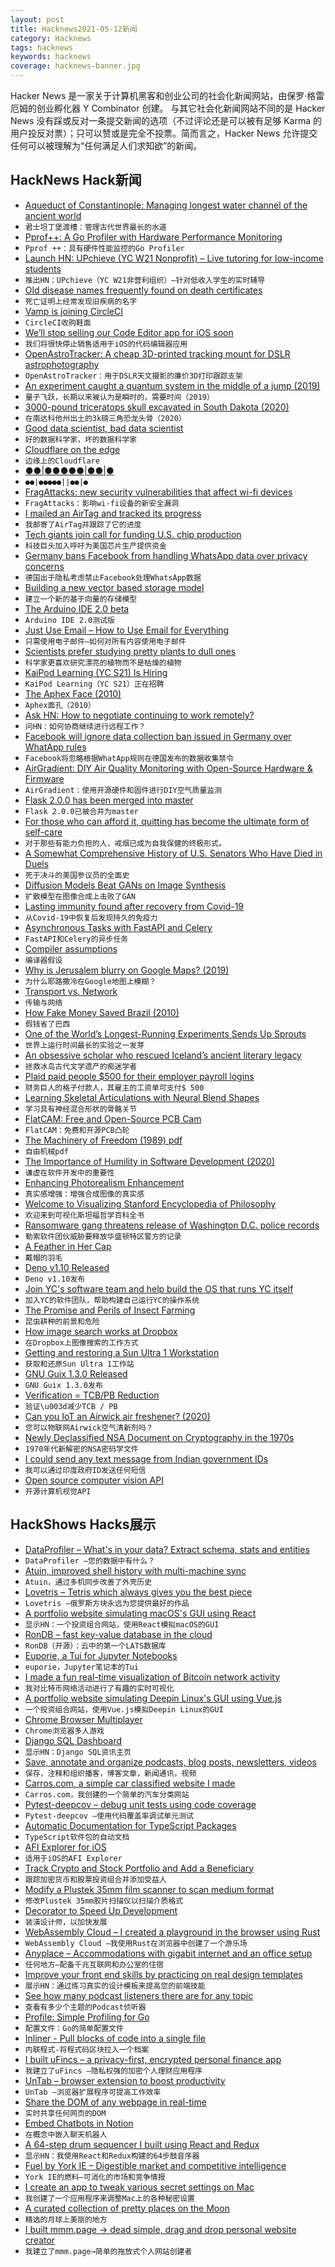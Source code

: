 ```yaml
---
layout: post
title: Hacknews2021-05-12新闻
category: Hacknews
tags: hacknews
keywords: hacknews
coverage: hacknews-banner.jpg
---
```


Hacker News 是一家关于计算机黑客和创业公司的社会化新闻网站，由保罗·格雷厄姆的创业孵化器 Y Combinator 创建。
与其它社会化新闻网站不同的是 Hacker News 没有踩或反对一条提交新闻的选项（不过评论还是可以被有足够 Karma 的用户投反对票）；只可以赞或是完全不投票。简而言之，Hacker News 允许提交任何可以被理解为“任何满足人们求知欲”的新闻。

## HackNews Hack新闻


- [Aqueduct of Constantinople: Managing longest water channel of the ancient world](https://phys.org/news/2021-05-aqueduct-constantinople-longest-channel-ancient.html)
- `君士坦丁堡渡槽：管理古代世界最长的水道`
- [Pprof++: A Go Profiler with Hardware Performance Monitoring](https://eng.uber.com/pprof-go-profiler/)
- `Pprof ++：具有硬件性能监控的Go Profiler`
- [Launch HN: UPchieve (YC W21 Nonprofit) – Live tutoring for low-income students](item?id=27118794)
- `推出HN：UPchieve（YC W21非营利组织）–针对低收入学生的实时辅导`
- [Old disease names frequently found on death certificates](http://www.usgennet.org/usa/ar/county/greene/olddiseases1.htm)
- `死亡证明上经常发现旧疾病的名字`
- [Vamp is joining CircleCI](https://blog.vamp.io/vamp-is-joining-circleci/)
- `CircleCI收购鞋面`
- [We’ll stop selling our Code Editor app for iOS soon](https://panic.com/blog/the-future-of-code-editor/)
- `我们将很快停止销售适用于iOS的代码编辑器应用`
- [OpenAstroTracker: A cheap 3D-printed tracking mount for DSLR astrophotography](https://github.com/OpenAstroTech/OpenAstroTracker)
- `OpenAstroTracker：用于DSLR天文摄影的廉价3D打印跟踪支架`
- [An experiment caught a quantum system in the middle of a jump (2019)](https://www.quantamagazine.org/quantum-leaps-long-assumed-to-be-instantaneous-take-time-20190605/)
- `量子飞跃，长期以来被认为是瞬时的，需要时间（2019）`
- [3000-pound triceratops skull excavated in South Dakota (2020)](https://www.usatoday.com/story/news/nation/2020/08/26/triceratops-skull-found-south-dakota-sent-missouri/3441540001/)
- `在南达科他州出土的3k磅三角恐龙头骨（2020）`
- [Good data scientist, bad data scientist](https://ianwhitestone.work/good-ds-bad-ds/)
- `好的数据科学家，坏的数据科学家`
- [Cloudflare on the edge](https://stratechery.com/2021/cloudflare-on-the-edge/)
- `边缘上的Cloudflare`
- [●●|●●●●●|●●|●](http://scp-wiki.wikidot.com/scp-2521)
- `●●|●●●●●||●●|●`
- [FragAttacks: new security vulnerabilities that affect wi-fi devices](https://www.fragattacks.com/)
- `FragAttacks：影响wi-fi设备的新安全漏洞`
- [I mailed an AirTag and tracked its progress](https://www.intego.com/mac-security-blog/i-mailed-an-airtag-and-tracked-its-progress-heres-what-happened/)
- `我邮寄了AirTag并跟踪了它的进度`
- [Tech giants join call for funding U.S. chip production](https://www.reuters.com/article/usa-semiconductors-idUSL1N2MX2MK)
- `科技巨头加入呼吁为美国芯片生产提供资金`
- [Germany bans Facebook from handling WhatsApp data over privacy concerns](https://www.euronews.com/2021/05/11/germany-bans-facebook-from-handling-whatsapp-data-over-privacy-concerns)
- `德国出于隐私考虑禁止Facebook处理WhatsApp数据`
- [Building a new vector based storage model](https://questdb.slab.com/public/posts/p4aktor4)
- `建立一个新的基于向量的存储模型`
- [The Arduino IDE 2.0 beta](https://blog.arduino.cc/2021/03/01/announcing-the-arduino-ide-2-0-beta/)
- `Arduino IDE 2.0测试版`
- [Just Use Email – How to Use Email for Everything](https://www.justuseemail.com/)
- `只需使用电子邮件–如何对所有内容使用电子邮件`
- [Scientists prefer studying pretty plants to dull ones](https://www.nature.com/articles/s41477-021-00912-2)
- `科学家更喜欢研究漂亮的植物而不是枯燥的植物`
- [KaiPod Learning (YC S21) Is Hiring](https://www.workatastartup.com/jobs/43915)
- `KaiPod Learning（YC S21）正在招聘`
- [The Aphex Face (2010)](http://www.bastwood.com/?page_id=10)
- `Aphex面孔（2010）`
- [Ask HN: How to negotiate continuing to work remotely?](item?id=27123553)
- `问HN：如何协商继续进行远程工作？`
- [Facebook will ignore data collection ban issued in Germany over WhatApp rules](https://www.techspot.com/news/89639-facebook-ignore-emergency-data-collection-ban-issued-germany.html)
- `Facebook将忽略根据WhatApp规则在德国发布的数据收集禁令`
- [AirGradient: DIY Air Quality Monitoring with Open-Source Hardware & Firmware](https://www.airgradient.com/diy/)
- `AirGradient：使用开源硬件和固件进行DIY空气质量监测`
- [Flask 2.0.0 has been merged into master](https://github.com/pallets/flask/pull/4007)
- `Flask 2.0.0已被合并为master`
- [For those who can afford it, quitting has become the ultimate form of self-care](https://www.thecut.com/2021/05/quitting-your-job-as-self-care.html)
- `对于那些有能力负担的人，戒烟已成为自我保健的终极形式。`
- [A Somewhat Comprehensive History of U.S. Senators Who Have Died in Duels](https://defector.com/us-senators-duels-history-owned/)
- `死于决斗的美国参议员的全面史`
- [Diffusion Models Beat GANs on Image Synthesis](https://arxiv.org/abs/2105.05233)
- `扩散模型在图像合成上击败了GAN`
- [Lasting immunity found after recovery from Covid-19](https://www.nih.gov/news-events/nih-research-matters/lasting-immunity-found-after-recovery-covid-19)
- `从Covid-19中恢复后发现持久的免疫力`
- [Asynchronous Tasks with FastAPI and Celery](https://testdriven.io/blog/fastapi-and-celery/)
- `FastAPI和Celery的异步任务`
- [Compiler assumptions](https://babel.dev/docs/en/assumptions)
- `编译器假设`
- [Why is Jerusalem blurry on Google Maps? (2019)](https://joshdance.medium.com/why-is-jerusalem-blurry-on-google-maps-db6e0aec5d64)
- `为什么耶路撒冷在Google地图上模糊？ `
- [Transport vs. Network](https://www.potaroo.net/ispcol/2021-05/headers.html)
- `传输与网络`
- [How Fake Money Saved Brazil (2010)](https://www.npr.org/sections/money/2010/10/04/130329523/how-fake-money-saved-brazil)
- `假钱省了巴西`
- [One of the World’s Longest-Running Experiments Sends Up Sprouts](https://www.nytimes.com/2021/05/11/science/seeds-germinated-michigan-state.html)
- `世界上运行时间最长的实验之一发芽`
- [An obsessive scholar who rescued Iceland’s ancient literary legacy](https://lithub.com/the-obsessive-scholar-who-rescued-icelands-ancient-literary-legacy/)
- `拯救冰岛古代文学遗产的痴迷学者`
- [Plaid paid people $500 for their employer payroll logins](https://www.vice.com/en/article/bvzzqa/plaid-paid-500-dollars-workplace-logins)
- `财务巨人的格子付款人，其雇主的工资单可支付$ 500`
- [Learning Skeletal Articulations with Neural Blend Shapes](https://peizhuoli.github.io/neural-blend-shapes/)
- `学习具有神经混合形状的骨骼关节`
- [FlatCAM: Free and Open-Source PCB Cam](http://flatcam.org/)
- `FlatCAM：免费和开源PCB凸轮`
- [The Machinery of Freedom (1989) pdf](http://www.daviddfriedman.com/The_Machinery_of_Freedom_.pdf)
- `自由机械pdf`
- [The Importance of Humility in Software Development (2020)](http://humbletoolsmith.com/2020/08/10/the-importance-of-humility-in-software-development/)
- `谦虚在软件开发中的重要性`
- [Enhancing Photorealism Enhancement](https://intel-isl.github.io/PhotorealismEnhancement/)
- `真实感增强：增强合成图像的真实感`
- [Welcome to Visualizing Stanford Encyclopedia of Philosophy](https://www.visualizingsep.com/#)
- `欢迎来到可视化斯坦福哲学百科全书`
- [Ransomware gang threatens release of Washington D.C. police records](https://apnews.com/article/police-technology-government-and-politics-53e54780aa080decbb78d5b88d4ff44b)
- `勒索软件团伙威胁要释放华盛顿特区警方的记录`
- [A Feather in Her Cap](https://www.historytoday.com/archive/history-matters/feather-her-cap)
- `戴帽的羽毛`
- [Deno v1.10 Released](https://deno.com/blog/v1.10)
- `Deno v1.10发布`
- [Join YC's software team and help build the OS that runs YC itself](https://www.ycombinator.com/companies/y-combinator/jobs/7D3drHl-product-engineer-y-combinator)
- `加入YC的软件团队，帮助构建自己运行YC的操作系统`
- [The Promise and Perils of Insect Farming](https://us14.campaign-archive.com/?u=66df320da8400b581cbc1b539&id=d1c18230c5)
- `昆虫耕种的前景和危险`
- [How image search works at Dropbox](https://dropbox.tech/machine-learning/how-image-search-works-at-dropbox)
- `在Dropbox上图像搜索的工作方式`
- [Getting and restoring a Sun Ultra 1 Workstation](https://www.rup12.net/posts/2021/adventures-with-sun-ultra-1-workstation/)
- `获取和还原Sun Ultra 1工作站`
- [GNU Guix 1.3.0 Released](https://guix.gnu.org/en/blog/2021/gnu-guix-1.3.0-released/)
- `GNU Guix 1.3.0发布`
- [Verification = TCB/PB Reduction](https://blog.compiler.ai/2021/05/06/verification-is-tcbpb-reduction/)
- `验证\u003d减少TCB / PB`
- [Can you IoT an Airwick air freshener? (2020)](https://jcallaghan.com/2020/03/can-you-iot-an-airwick-air-freshener/)
- `您可以物联网Airwick空气清新剂吗？ `
- [Newly Declassified NSA Document on Cryptography in the 1970s](https://www.schneier.com/blog/archives/2021/05/newly-unclassified-nsa-document-on-cryptography-in-the-1970s.html)
- `1970年代新解密的NSA密码学文件`
- [I could send any text message from Indian government IDs](https://kmskrishna.me/how-i-could-send-any-text-message-from-indian-government-ids-b61c5b8726c9)
- `我可以通过印度政府ID发送任何短信`
- [Open source computer vision API](https://openvisionapi.com)
- `开源计算机视觉API`


## HackShows Hacks展示

- [ DataProfiler – What's in your data? Extract schema, stats and entities](https://github.com/capitalone/DataProfiler)
- `DataProfiler –您的数据中有什么？`
- [ Atuin, improved shell history with multi-machine sync](https://github.com/ellie/atuin)
- `Atuin，通过多机同步改善了外壳历史`
- [ Lovetris – Tetris which always gives you the best piece](https://unrealwill.github.io/lovetris/)
- `Lovetris –俄罗斯方块永远为您提供最好的作品`
- [ A portfolio website simulating macOS's GUI using React](https://portfolio.zxh.io)
- `显示HN：一个投资组合网站，使用React模拟macOS的GUI`
- [ RonDB – fast key-value database in the cloud](https://www.rondb.com/)
- `RonDB（开源）：云中的第一个LATS数据库`
- [ Euporie, a Tui for Jupyter Notebooks](https://github.com/joouha/euporie)
- `euporie，Jupyter笔记本的Tui`
- [ I made a fun real-time visualization of Bitcoin network activity](https://bits.monospace.live)
- `我对比特币网络活动进行了有趣的实时可视化`
- [ A portfolio website simulating Deepin Linux's GUI using Vue.js](https://goodmanwen.github.io)
- `一个投资组合网站，使用Vue.js模拟Deepin Linux的GUI`
- [ Chrome Browser Multiplayer](https://comebrowsewithme.com/?2)
- `Chrome浏览器多人游戏`
- [ Django SQL Dashboard](https://django-sql-dashboard.datasette.io/en/latest/)
- `显示HN：Django SQL资讯主页`
- [ Save, annotate and organize podcasts, blog posts, newsletters, videos](https://www.shelf.so/)
- `保存，注释和组织播客，博客文章，新闻通讯，视频`
- [ Carros.com, a simple car classified website I made](https://carros.com)
- `Carros.com，我创建的一个简单的汽车分类网站`
- [ Pytest-deepcov – debug unit tests using code coverage](https://github.com/treebeardtech/pytest-deepcov)
- `Pytest-deepcov –使用代码覆盖率调试单元测试`
- [ Automatic Documentation for TypeScript Packages](https://www.jsdocs.io)
- `TypeScript软件包的自动文档`
- [ AFI Explorer for iOS](https://apps.apple.com/us/app/afi-explorer/id1564964107)
- `适用于iOS的AFI Explorer`
- [ Track Crypto and Stock Portfolio and Add a Beneficiary](http://www.achee.co)
- `跟踪加密货币和股票投资组合并添加受益人`
- [ Modify a Plustek 35mm film scanner to scan medium format](https://ebn0.net/plustek-8100-6x7.html)
- `修改Plustek 35mm胶片扫描仪以扫描介质格式`
- [ Decorator to Speed Up Development](https://github.com/pcauthorn/devcache)
- `装潢设计师，以加快发展`
- [ WebAssembly Cloud – I created a playground in the browser using Rust](https://webassembly.cloud/)
- `WebAssembly Cloud –我使用Rust在浏览器中创建了一个游乐场`
- [ Anyplace – Accommodations with gigabit internet and an office setup](https://www.select.anyplace.com/)
- `任何地方–配备千兆互联网和办公室的住宿`
- [ Improve your front end skills by practicing on real design templates](https://www.codewell.cc/?ref=hn)
- `展示HN：通过练习真实的设计模板来提高您的前端技能`
- [ See how many podcast listeners there are for any topic](https://rephonic.com/tools/podcast-reach)
- `查看有多少个主题的Podcast侦听器`
- [ Profile: Simple Profiling for Go](https://github.com/mmcloughlin/profile)
- `配置文件：Go的简单配置文件`
- [ Inliner - Pull blocks of code into a single file](http://inliner.io/)
- `内联程式-将程式码区块拉入一个档案`
- [ I built uFincs – a privacy-first, encrypted personal finance app](https://ufincs.com)
- `我建立了uFincs –隐私权强的加密个人理财应用程序`
- [ UnTab – browser extension to boost productivity](https://getuntab.now.sh)
- `UnTab –浏览器扩展程序可提高工作效率`
- [ Share the DOM of any webpage in real-time](https://chrome.google.com/webstore/detail/duckly-cobrowsing-web-sha/nmihkjacpegihjebloiclnheeokjnpfm)
- `实时共享任何网页的DOM`
- [ Embed Chatbots in Notion](https://www.joonbot.com/chatbot-in-notion/)
- `在概念中嵌入聊天机器人`
- [ A 64-step drum sequencer I built using React and Redux](http://Sequencer64.com)
- `显示HN：我使用React和Redux构建的64步鼓音序器`
- [ Fuel by York IE – Digestible market and competitive intelligence](https://fuel.york.ie/)
- `York IE的燃料–可消化的市场和竞争情报`
- [ I create an app to tweak various secret settings on Mac](item?id=27122327)
- `我创建了一个应用程序来调整Mac上的各种秘密设置`
- [ A curated collection of pretty places on the Moon](https://lunasights.jatan.space/)
- `精选的月球上美丽的地方`
- [ I built mmm.page → dead simple, drag and drop personal website creator](https://build.mmm.page)
- `我建立了mmm.page→简单的拖放式个人网站创建者`

